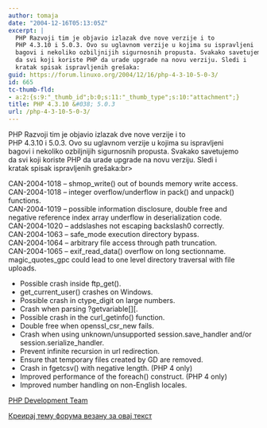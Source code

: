 ```yaml
---
author: tomaja
date: "2004-12-16T05:13:05Z"
excerpt: |
  PHP Razvoji tim je objavio izlazak dve nove verzije i to
  PHP 4.3.10 i 5.0.3. Ovo su uglavnom verzije u kojima su ispravljeni
  bagovi i nekoliko ozbiljnijih sigurnosnih propusta. Svakako savetujemo
  da svi koji koriste PHP da urade upgrade na novu verziju. Sledi i
  kratak spisak ispravljenih grešaka:
guid: https://forum.linuxo.org/2004/12/16/php-4-3-10-5-0-3/
id: 665
tc-thumb-fld:
- a:2:{s:9:"_thumb_id";b:0;s:11:"_thumb_type";s:10:"attachment";}
title: PHP 4.3.10 &#038; 5.0.3
url: /php-4-3-10-5-0-3/
---
```

PHP Razvoji tim je objavio izlazak dve nove verzije i to  
PHP 4.3.10 i 5.0.3. Ovo su uglavnom verzije u kojima su ispravljeni  
bagovi i nekoliko ozbiljnijih sigurnosnih propusta. Svakako savetujemo  
da svi koji koriste PHP da urade upgrade na novu verziju. Sledi i  
kratak spisak ispravljenih grešaka:<!--break-->br>

  
  
CAN-2004-1018 &#8211; shmop_write() out of bounds memory write access.  
CAN-2004-1018 &#8211; integer overflow/underflow in pack() and unpack()  
functions.  
CAN-2004-1019 &#8211; possible information disclosure, double free and  
negative reference index array underflow in deserialization code.  
CAN-2004-1020 &#8211; addslashes not escaping backslash0 correctly.  
CAN-2004-1063 &#8211; safe_mode execution directory bypass.  
CAN-2004-1064 &#8211; arbitrary file access through path truncation.  
CAN-2004-1065 &#8211; exif\_read\_data() overflow on long sectionname.  
magic\_quotes\_gpc could lead to one level directory traversal with file  
uploads.

* Possible crash inside ftp_get().  
* get\_current\_user() crashes on Windows.  
* Possible crash in ctype_digit on large numbers.  
* Crash when parsing ?getvariable[][.  
* Possible crash in the curl_getinfo() function.  
* Double free when openssl\_csr\_new fails.  
* Crash when using unknown/unsupported session.save_handler and/or  
session.serialize_handler.  
* Prevent infinite recursion in url redirection.  
* Ensure that temporary files created by GD are removed.  
* Crash in fgetcsv() with negative length. (PHP 4 only)  
* Improved performance of the foreach() construct. (PHP 4 only)  
* Improved number handling on non-English locales.

[PHP Development Team](http://www.php.net/)

[Креирај тему форума везану за овај текст](https://linuxo.org/nova-tema-na-forumu/?se_pid=665)